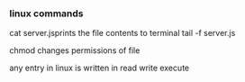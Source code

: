 ### linux commands

cat server.jsprints the file contents to terminal
tail -f server.js 



chmod changes permissions of file

any entry in linux is written in read write execute


